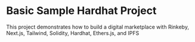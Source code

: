 # Basic Sample Hardhat Project

This project demonstrates how to build a digital marketplace with Rinkeby, Next.js, Tailwind, Solidity, Hardhat, Ethers.js, and IPFS
